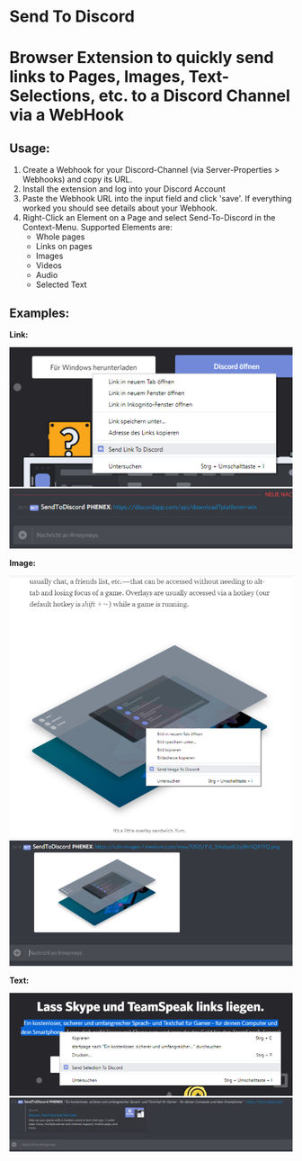 # Send To Discord

# Browser Extension to quickly send links to Pages, Images, Text-Selections, etc. to a Discord Channel via a WebHook

## Usage:
1. Create a Webhook for your Discord-Channel (via Server-Properties > Webhooks) and copy its URL.
1. Install the extension and log into your Discord Account
1. Paste the Webhook URL into the input field and click 'save'. If everything worked you should see details about your Webhook.
1. Right-Click an Element on a Page and select Send-To-Discord in the Context-Menu.
Supported Elements are: 
    * Whole pages
    * Links on pages
    * Images
    * Videos
    * Audio
    * Selected Text

## Examples:

**Link:**

![sendlink](images/sendlink.png)
![sendlinkresult](images/result1.png)

**Image:**

![sendlink](images/sendimage.png)
![sendlinkresult](images/result2.png)

**Text:**

![sendlink](images/sendselection.png)
![sendlinkresult](images/result3.png)